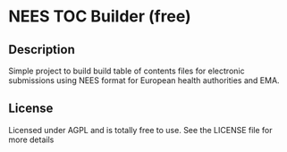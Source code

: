 # NEES TOC Builder (free)

## Description
Simple project to build build table of contents files for electronic submissions using NEES format for European health authorities and EMA. 

## License 
Licensed under AGPL and is totally free to use. See the LICENSE file for more details
